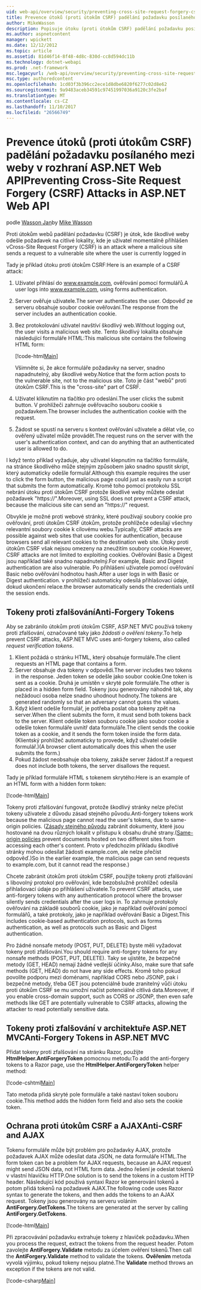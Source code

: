 ```yaml
---
uid: web-api/overview/security/preventing-cross-site-request-forgery-csrf-attacks
title: Prevence útoků (proti útokům CSRF) padělání požadavku posílaného mezi weby v rozhraní ASP.NET Web API | Microsoft Docs
author: MikeWasson
description: Popisuje útoku (proti útokům CSRF) padělání požadavku posílaného mezi weby a jak provádět opatření proti proti útokům CSRF v rozhraní ASP.NET Web API.
ms.author: aspnetcontent
manager: wpickett
ms.date: 12/12/2012
ms.topic: article
ms.assetid: 81d46f14-8f48-4d8c-830d-cc8d594dc11b
ms.technology: dotnet-webapi
ms.prod: .net-framework
msc.legacyurl: /web-api/overview/security/preventing-cross-site-request-forgery-csrf-attacks
msc.type: authoredcontent
ms.openlocfilehash: 1cd03f3b396cc2ece1d8dbe6820f6277c02d8e62
ms.sourcegitcommit: 9a9483aceb34591c97451997036a9120c3fe2baf
ms.translationtype: MT
ms.contentlocale: cs-CZ
ms.lasthandoff: 11/10/2017
ms.locfileid: "26566749"
---
```

<a name="preventing-cross-site-request-forgery-csrf-attacks-in-aspnet-web-api"></a><span data-ttu-id="a477d-103">Prevence útoků (proti útokům CSRF) padělání požadavku posílaného mezi weby v rozhraní ASP.NET Web API</span><span class="sxs-lookup"><span data-stu-id="a477d-103">Preventing Cross-Site Request Forgery (CSRF) Attacks in ASP.NET Web API</span></span>
====================
<span data-ttu-id="a477d-104">podle [Wasson Jan](https://github.com/MikeWasson)</span><span class="sxs-lookup"><span data-stu-id="a477d-104">by [Mike Wasson](https://github.com/MikeWasson)</span></span>

<span data-ttu-id="a477d-105">Proti útokům webů padělání požadavku (CSRF) je útok, kde škodlivé weby odešle požadavek na citlivé lokality, kde je uživatel momentálně přihlášen v</span><span class="sxs-lookup"><span data-stu-id="a477d-105">Cross-Site Request Forgery (CSRF) is an attack where a malicious site sends a request to a vulnerable site where the user is currently logged in</span></span>

<span data-ttu-id="a477d-106">Tady je příklad útoku proti útokům CSRF:</span><span class="sxs-lookup"><span data-stu-id="a477d-106">Here is an example of a CSRF attack:</span></span>

1. <span data-ttu-id="a477d-107">Uživatel přihlásí do www.example.com, ověřování pomocí formulářů.</span><span class="sxs-lookup"><span data-stu-id="a477d-107">A user logs into www.example.com, using forms authentication.</span></span>
2. <span data-ttu-id="a477d-108">Server ověřuje uživatele.</span><span class="sxs-lookup"><span data-stu-id="a477d-108">The server authenticates the user.</span></span> <span data-ttu-id="a477d-109">Odpověď ze serveru obsahuje soubor cookie ověřování.</span><span class="sxs-lookup"><span data-stu-id="a477d-109">The response from the server includes an authentication cookie.</span></span>
3. <span data-ttu-id="a477d-110">Bez protokolování uživatel navštíví škodlivý web.</span><span class="sxs-lookup"><span data-stu-id="a477d-110">Without logging out, the user visits a malicious web site.</span></span> <span data-ttu-id="a477d-111">Tento škodlivý lokalita obsahuje následující formuláře HTML:</span><span class="sxs-lookup"><span data-stu-id="a477d-111">This malicious site contains the following HTML form:</span></span> 

    [!code-html[Main](preventing-cross-site-request-forgery-csrf-attacks/samples/sample1.html)]

    <span data-ttu-id="a477d-112">Všimněte si, že akce formuláře požadavky na server, snadno napadnutelný, aby škodlivé weby.</span><span class="sxs-lookup"><span data-stu-id="a477d-112">Notice that the form action posts to the vulnerable site, not to the malicious site.</span></span> <span data-ttu-id="a477d-113">Toto je část "webů" proti útokům CSRF.</span><span class="sxs-lookup"><span data-stu-id="a477d-113">This is the "cross-site" part of CSRF.</span></span>
4. <span data-ttu-id="a477d-114">Uživatel kliknutím na tlačítko pro odeslání.</span><span class="sxs-lookup"><span data-stu-id="a477d-114">The user clicks the submit button.</span></span> <span data-ttu-id="a477d-115">V prohlížeči zahrnuje ověřovacího souboru cookie s požadavkem.</span><span class="sxs-lookup"><span data-stu-id="a477d-115">The browser includes the authentication cookie with the request.</span></span>
5. <span data-ttu-id="a477d-116">Žádost se spustí na serveru s kontext ověřování uživatele a dělat vše, co ověřený uživatel může provádět.</span><span class="sxs-lookup"><span data-stu-id="a477d-116">The request runs on the server with the user's authentication context, and can do anything that an authenticated user is allowed to do.</span></span>

<span data-ttu-id="a477d-117">I když tento příklad vyžaduje, aby uživatel klepnutím na tlačítko formuláře, na stránce škodlivého může stejným způsobem jako snadno spustit skript, který automaticky odešle formulář.</span><span class="sxs-lookup"><span data-stu-id="a477d-117">Although this example requires the user to click the form button, the malicious page could just as easily run a script that submits the form automatically.</span></span> <span data-ttu-id="a477d-118">Kromě toho pomocí protokolu SSL nebrání útoku proti útokům CSRF protože škodlivé weby můžete odeslat požadavek "https://".</span><span class="sxs-lookup"><span data-stu-id="a477d-118">Moreover, using SSL does not prevent a CSRF attack, because the malicious site can send an "https://" request.</span></span>

<span data-ttu-id="a477d-119">Obvykle je možné proti webové stránky, které používají soubory cookie pro ověřování, proti útokům CSRF útokům, protože prohlížeče odesílají všechny relevantní soubory cookie k cílovému webu.</span><span class="sxs-lookup"><span data-stu-id="a477d-119">Typically, CSRF attacks are possible against web sites that use cookies for authentication, because browsers send all relevant cookies to the destination web site.</span></span> <span data-ttu-id="a477d-120">Útoky proti útokům CSRF však nejsou omezeny na zneužitím soubory cookie.</span><span class="sxs-lookup"><span data-stu-id="a477d-120">However, CSRF attacks are not limited to exploiting cookies.</span></span> <span data-ttu-id="a477d-121">Ověřování Basic a Digest jsou například také snadno napadnutelný.</span><span class="sxs-lookup"><span data-stu-id="a477d-121">For example, Basic and Digest authentication are also vulnerable.</span></span> <span data-ttu-id="a477d-122">Po přihlášení uživatele pomocí ověřování Basic nebo ověřování hodnotou hash.</span><span class="sxs-lookup"><span data-stu-id="a477d-122">After a user logs in with Basic or Digest authentication.</span></span> <span data-ttu-id="a477d-123">v prohlížeči automaticky odesílá přihlašovací údaje, dokud ukončení relace.</span><span class="sxs-lookup"><span data-stu-id="a477d-123">the browser automatically sends the credentials until the session ends.</span></span>

## <a name="anti-forgery-tokens"></a><span data-ttu-id="a477d-124">Tokeny proti zfalšování</span><span class="sxs-lookup"><span data-stu-id="a477d-124">Anti-Forgery Tokens</span></span>

<span data-ttu-id="a477d-125">Aby se zabránilo útokům proti útokům CSRF, ASP.NET MVC používá tokeny proti zfalšování, označované taky jako *žádosti o ověření tokeny*.</span><span class="sxs-lookup"><span data-stu-id="a477d-125">To help prevent CSRF attacks, ASP.NET MVC uses anti-forgery tokens, also called *request verification tokens*.</span></span>

1. <span data-ttu-id="a477d-126">Klient požádá o stránku HTML, který obsahuje formuláře.</span><span class="sxs-lookup"><span data-stu-id="a477d-126">The client requests an HTML page that contains a form.</span></span>
2. <span data-ttu-id="a477d-127">Server obsahuje dva tokeny v odpovědi.</span><span class="sxs-lookup"><span data-stu-id="a477d-127">The server includes two tokens in the response.</span></span> <span data-ttu-id="a477d-128">Jeden token se odešle jako soubor cookie.</span><span class="sxs-lookup"><span data-stu-id="a477d-128">One token is sent as a cookie.</span></span> <span data-ttu-id="a477d-129">Druhá je umístěn v skryté pole formuláře.</span><span class="sxs-lookup"><span data-stu-id="a477d-129">The other is placed in a hidden form field.</span></span> <span data-ttu-id="a477d-130">Tokeny jsou generovány náhodně tak, aby nežádoucí osoba nelze snadno uhodnout hodnoty.</span><span class="sxs-lookup"><span data-stu-id="a477d-130">The tokens are generated randomly so that an adversary cannot guess the values.</span></span>
3. <span data-ttu-id="a477d-131">Když klient odešle formulář, je potřeba poslat oba tokeny zpět na server.</span><span class="sxs-lookup"><span data-stu-id="a477d-131">When the client submits the form, it must send both tokens back to the server.</span></span> <span data-ttu-id="a477d-132">Klient odešle token souboru cookie jako soubor cookie a odešle token formuláře uvnitř data formuláře.</span><span class="sxs-lookup"><span data-stu-id="a477d-132">The client sends the cookie token as a cookie, and it sends the form token inside the form data.</span></span> <span data-ttu-id="a477d-133">(Klientský prohlížeč automaticky to provede, když uživatel odešle formulář.)</span><span class="sxs-lookup"><span data-stu-id="a477d-133">(A browser client automatically does this when the user submits the form.)</span></span>
4. <span data-ttu-id="a477d-134">Pokud žádost neobsahuje oba tokeny, zakáže server žádost.</span><span class="sxs-lookup"><span data-stu-id="a477d-134">If a request does not include both tokens, the server disallows the request.</span></span>

<span data-ttu-id="a477d-135">Tady je příklad formuláře HTML s tokenem skrytého:</span><span class="sxs-lookup"><span data-stu-id="a477d-135">Here is an example of an HTML form with a hidden form token:</span></span>

[!code-html[Main](preventing-cross-site-request-forgery-csrf-attacks/samples/sample2.html)]

<span data-ttu-id="a477d-136">Tokeny proti zfalšování fungovat, protože škodlivý stránky nelze přečíst tokeny uživatele z důvodu zásad stejného původu.</span><span class="sxs-lookup"><span data-stu-id="a477d-136">Anti-forgery tokens work because the malicious page cannot read the user's tokens, due to same-origin policies.</span></span> <span data-ttu-id="a477d-137">([Zásady stejného původu](http://www.w3.org/Security/wiki/Same_Origin_Policy) zabránit dokumenty, které jsou hostované na dvou různých lokalit v přístupu k obsahu druhé strany.</span><span class="sxs-lookup"><span data-stu-id="a477d-137">([Same-origin policies](http://www.w3.org/Security/wiki/Same_Origin_Policy) prevent documents hosted on two different sites from accessing each other's content.</span></span> <span data-ttu-id="a477d-138">Proto v předchozím příkladu škodlivé stránky mohou odesílat žádosti example.com, ale nelze přečíst odpověď.)</span><span class="sxs-lookup"><span data-stu-id="a477d-138">So in the earlier example, the malicious page can send requests to example.com, but it cannot read the response.)</span></span>

<span data-ttu-id="a477d-139">Chcete zabránit útokům proti útokům CSRF, použijte tokeny proti zfalšování s libovolný protokol pro ověřování, kde bezobslužně prohlížeč odesílá přihlašovací údaje po přihlášení uživatele.</span><span class="sxs-lookup"><span data-stu-id="a477d-139">To prevent CSRF attacks, use anti-forgery tokens with any authentication protocol where the browser silently sends credentials after the user logs in.</span></span> <span data-ttu-id="a477d-140">To zahrnuje protokoly ověřování na základě souborů cookie, jako je například ověřování pomocí formulářů, a také protokoly, jako je například ověřování Basic a Digest.</span><span class="sxs-lookup"><span data-stu-id="a477d-140">This includes cookie-based authentication protocols, such as forms authentication, as well as protocols such as Basic and Digest authentication.</span></span>

<span data-ttu-id="a477d-141">Pro žádné nonsafe metody (POST, PUT, DELETE) byste měli vyžadovat tokeny proti zfalšování.</span><span class="sxs-lookup"><span data-stu-id="a477d-141">You should require anti-forgery tokens for any nonsafe methods (POST, PUT, DELETE).</span></span> <span data-ttu-id="a477d-142">Taky se ujistěte, že bezpečné metody (GET, HEAD) nemají žádné vedlejší účinky.</span><span class="sxs-lookup"><span data-stu-id="a477d-142">Also, make sure that safe methods (GET, HEAD) do not have any side effects.</span></span> <span data-ttu-id="a477d-143">Kromě toho pokud povolíte podporu mezi doménami, například CORS nebo JSONP, pak i bezpečné metody, třeba GET jsou potenciálně bude zranitelný vůči útoku proti útokům CSRF se mu umožní načíst potenciálně citlivá data.</span><span class="sxs-lookup"><span data-stu-id="a477d-143">Moreover, if you enable cross-domain support, such as CORS or JSONP, then even safe methods like GET are potentially vulnerable to CSRF attacks, allowing the attacker to read potentially sensitive data.</span></span>

## <a name="anti-forgery-tokens-in-aspnet-mvc"></a><span data-ttu-id="a477d-144">Tokeny proti zfalšování v architektuře ASP.NET MVC</span><span class="sxs-lookup"><span data-stu-id="a477d-144">Anti-Forgery Tokens in ASP.NET MVC</span></span>

<span data-ttu-id="a477d-145">Přidat tokeny proti zfalšování na stránku Razor, použijte **HtmlHelper.AntiForgeryToken** pomocnou metodu:</span><span class="sxs-lookup"><span data-stu-id="a477d-145">To add the anti-forgery tokens to a Razor page, use the **HtmlHelper.AntiForgeryToken** helper method:</span></span>

[!code-cshtml[Main](preventing-cross-site-request-forgery-csrf-attacks/samples/sample3.cshtml)]

<span data-ttu-id="a477d-146">Tato metoda přidá skryté pole formuláře a také nastaví token souboru cookie.</span><span class="sxs-lookup"><span data-stu-id="a477d-146">This method adds the hidden form field and also sets the cookie token.</span></span>

## <a name="anti-csrf-and-ajax"></a><span data-ttu-id="a477d-147">Ochrana proti útokům CSRF a AJAX</span><span class="sxs-lookup"><span data-stu-id="a477d-147">Anti-CSRF and AJAX</span></span>

<span data-ttu-id="a477d-148">Tokenu formuláře může být problém pro požadavky AJAX, protože požadavek AJAX může odesílat data JSON, ne data formuláře HTML.</span><span class="sxs-lookup"><span data-stu-id="a477d-148">The form token can be a problem for AJAX requests, because an AJAX request might send JSON data, not HTML form data.</span></span> <span data-ttu-id="a477d-149">Jedno řešení je odeslat tokenů v vlastní hlavičku HTTP.</span><span class="sxs-lookup"><span data-stu-id="a477d-149">One solution is to send the tokens in a custom HTTP header.</span></span> <span data-ttu-id="a477d-150">Následující kód používá syntaxi Razor ke generování tokenů a potom přidá tokenů na požadavek AJAX.</span><span class="sxs-lookup"><span data-stu-id="a477d-150">The following code uses Razor syntax to generate the tokens, and then adds the tokens to an AJAX request.</span></span> <span data-ttu-id="a477d-151">Tokeny jsou generovány na serveru voláním **AntiForgery.GetTokens**.</span><span class="sxs-lookup"><span data-stu-id="a477d-151">The tokens are generated at the server by calling **AntiForgery.GetTokens**.</span></span>

[!code-html[Main](preventing-cross-site-request-forgery-csrf-attacks/samples/sample4.html)]

<span data-ttu-id="a477d-152">Při zpracovávání požadavku extrahuje tokeny z hlaviček požadavku.</span><span class="sxs-lookup"><span data-stu-id="a477d-152">When you process the request, extract the tokens from the request header.</span></span> <span data-ttu-id="a477d-153">Potom zavolejte **AntiForgery.Validate** metodu za účelem ověření tokenů.</span><span class="sxs-lookup"><span data-stu-id="a477d-153">Then call the **AntiForgery.Validate** method to validate the tokens.</span></span> <span data-ttu-id="a477d-154">**Ověřením** metoda vyvolá výjimku, pokud tokeny nejsou platné.</span><span class="sxs-lookup"><span data-stu-id="a477d-154">The **Validate** method throws an exception if the tokens are not valid.</span></span>

[!code-csharp[Main](preventing-cross-site-request-forgery-csrf-attacks/samples/sample5.cs)]
